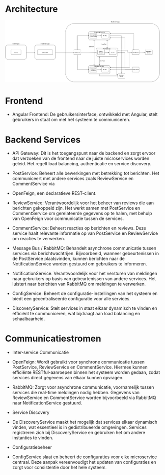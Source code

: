 # Architecture

![Project Architecture](./architecture.png)

# Frontend
* Angular Frontend: De gebruikersinterface, ontwikkeld met Angular, stelt gebruikers in staat om met het systeem te communiceren.

# Backend Services
* API Gateway: Dit is het toegangspunt naar de backend en zorgt ervoor dat verzoeken van de frontend naar de juiste microservices worden geleid. Het regelt load balancing, authenticatie en service discovery.

* PostService: Beheert alle bewerkingen met betrekking tot berichten. Het communiceert met andere services zoals ReviewService en CommentService via 

* OpenFeign, een declaratieve REST-client.
 
* ReviewService: Verantwoordelijk voor het beheer van reviews die aan berichten gekoppeld zijn. Het werkt samen met PostService en CommentService om gerelateerde gegevens op te halen, met behulp van OpenFeign voor communicatie tussen de services.
 
* CommentService: Beheert reacties op berichten en reviews. Deze service haalt relevante informatie op van PostService en ReviewService om reacties te verwerken.
 
* Message Bus / RabbitMQ: Behandelt asynchrone communicatie tussen services via berichtwachtrijen. Bijvoorbeeld, wanneer gebeurtenissen in de PostService plaatsvinden, kunnen berichten naar de NotificationService worden gestuurd om gebruikers te informeren.
 
* NotificationService: Verantwoordelijk voor het versturen van meldingen naar gebruikers op basis van gebeurtenissen van andere services. Het luistert naar berichten van RabbitMQ om meldingen te verwerken.
 
* ConfigService: Beheert de configuratie-instellingen van het systeem en biedt een gecentraliseerde configuratie voor alle services.
 
* DiscoveryService: Stelt services in staat elkaar dynamisch te vinden en efficiënt te communiceren, wat bijdraagt aan load balancing en schaalbaarheid.

# Communicatiestromen
 
* Inter-service Communicatie
 
 * OpenFeign: Wordt gebruikt voor synchrone communicatie tussen PostService, ReviewService en CommentService. Hiermee kunnen efficiënte RESTful-aanroepen binnen het systeem worden gedaan, zodat services direct gegevens van elkaar kunnen opvragen.

 * RabbitMQ: Zorgt voor asynchrone communicatie, voornamelijk tussen services die real-time meldingen nodig hebben. Gegevens van ReviewService en CommentService worden bijvoorbeeld via RabbitMQ naar NotificationService gestuurd.

 
* Service Discovery
 * De DiscoveryService maakt het mogelijk dat services elkaar dynamisch vinden, wat essentieel is in gedistribueerde omgevingen. Services registreren zich bij DiscoveryService en gebruiken het om andere instanties te vinden.

* Configuratiebeheer
 * ConfigService slaat en beheert de configuraties voor elke microservice centraal. Deze aanpak vereenvoudigt het updaten van configuraties en zorgt voor consistentie door het hele systeem.